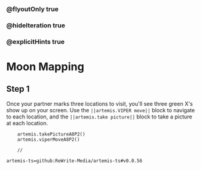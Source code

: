 ### @flyoutOnly true
### @hideIteration true
### @explicitHints true

# Moon Mapping

## Step 1
Once your partner marks three locations to visit, you'll see three green X's show up on your screen. Use the ``||artemis.VIPER move||`` block to navigate to each location, and the ``||artemis.take picture||`` block to take a picture at each location.

```ghost
    artemis.takePictureA8P2()
    artemis.viperMoveA8P2()
```
```template
    //
```

```package
artemis-ts=github:ReWrite-Media/artemis-ts#v0.0.56
```